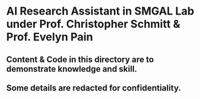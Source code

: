 # AI Research Assistant in SMGAL Lab under Prof. Christopher Schmitt & Prof. Evelyn Pain
## Content & Code in this directory are to demonstrate knowledge and skill. <br> <br> Some details are redacted for confidentiality. 
